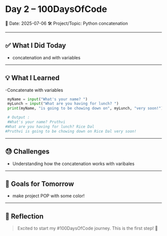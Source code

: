 # Day 2 – 100DaysOfCode

📅 Date: 2025-07-06 
🛠️ Project/Topic: Python concatenation

---

## ✅ What I Did Today

- concatenation and with variables



---

## 💡 What I Learned

-Concatenate with variables
  ```python
   myName = input("What's your name? ")
   myLunch = input("What are you having for lunch? ")
   print(myName, "is going to be chowing down on", myLunch, "very soon!")

   # Output :
   #What's your name? Pruthvi
  #What are you having for lunch? Rice Dal
  #Pruthvi is going to be chowing down on Rice Dal very soon!


  ```


---

## 😓 Challenges

- Understanding how the concatenation works with varibales

---

## 🎯 Goals for Tomorrow

-  make project POP with some color!


---



## 💬 Reflection

> Excited to start my #100DaysOfCode journey. This is the first step! 🚀
